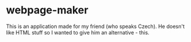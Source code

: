 # webpage-maker

This is an application made for my friend (who speaks Czech).
He doesn't like HTML stuff so I wanted to give him an alternative - this.
